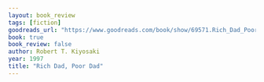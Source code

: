```yaml
---
layout: book_review
tags: [fiction]
goodreads_url: "https://www.goodreads.com/book/show/69571.Rich_Dad_Poor_Dad"
book: true
book_review: false
author: Robert T. Kiyosaki
year: 1997
title: "Rich Dad, Poor Dad"
---
```

